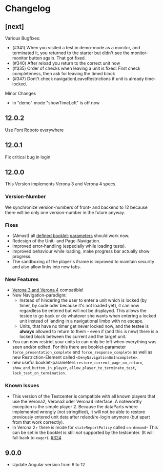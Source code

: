 # Changelog

## [next]
Various Bugfixes:
* (#341) When you visited a test in demo-mode as a monitor, and terminated it, you returned to the starter but didn't see the monitor-monitor button again. That got fixed.
* (#340) After reload you return to the correct unit now
* (#335) Order of checks when leaving a unit is fixed: First check completeness, then ask for leaving the timed block
* (#347) Dont't check navigationLeaveRestrictions if unit is already time-locked.

Minor Changes
* In "demo" mode "showTimeLeft" is off now

## 12.0.2
Use Font Roboto everywhere

## 12.0.1
Fix critical bug in login

## 12.0.0
This Version implements Verona 3 and Verona 4 specs.

### Version-Number
We synchronize version-numbers of front- and backend to 12 because there will be only one version-number in the future anyway.

### Fixes
* (Almost) all [defined booklet-parameters](https://iqb-berlin.github.io/testcenter-frontend/booklet-config) should work now.
* Redesign of the Unit- and Page-Navigation.
* Improved error-handling (especially while loading tests).
* Improved behaviour while loading, make progress bar actually show progress.
* The sandboxing of the player's iframe is improved to maintain security and also allow links into new tabs.

### New Features
* [Verona 3 and Verona 4](https://github.com/verona-interfaces/player) compatible!
* New Navigation-paradigm: 
  * Instead of hindering the user to enter a unit which is locked (by timer, by code oder because it's not loaded yet), it can now regardless 
    be entered but will not be displayed. This allows the testee to go back or do whatever she wants when entering a locked unit instead of landing in
    a navigational limbo with no escape.
  * Units, that have no timer get never locked now, and the testee is **always** allowed to return to them - even if (and this is new) there is a locked block
    between ths current and the target unit.
* You can now restrict your units to can only be left when everything was seen and/or edited. For this there are 
  booklet-parameter `force_presentation_complete` and `force_response_complete` as well as new Restriction-Element called `<DenyNavigationOnIncomplete>`.
* new useful booklet-parameters `restore_current_page_on_return`, `show_end_button_in_player`, `allow_player_to_terminate_test`, `lock_test_on_termination`.

### Known Issues
* This version of the Testcenter is compatible with all known players that use the Verona2, Verona3 oder Verona4 interface. A noteworthy exception is the simple player 2. 
  Because the dataParts where implemented wrongly (not stringified), it will not be able to restore previously entered unit data after relaod/re-login anymore
  (but apart from that work correctly).
* In Verona 2+ there is mode for `stateReportPolicy` called `on-demand`- This can be set in the 
  booklet is still *not* supported by the testcenter. (It will fall back to `eager`). [#324](https://github.com/iqb-berlin/testcenter-frontend/issues/324)



## 9.0.0
* Update Angular version from 9 to 12
